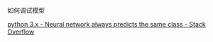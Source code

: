 如何调试模型

[python 3.x - Neural network always predicts the same class - Stack Overflow](https://stackoverflow.com/questions/41488279/neural-network-always-predicts-the-same-class/41493375#41493375)
